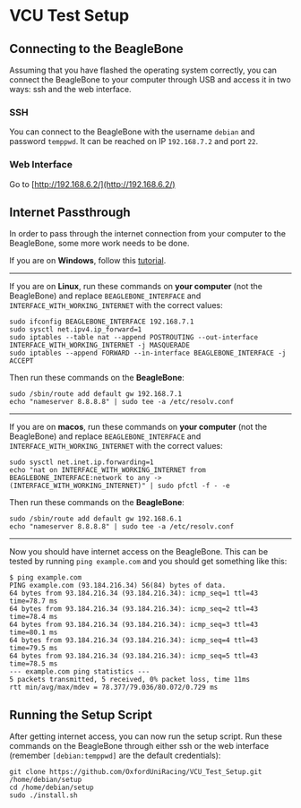 # VCU Test Setup

## Connecting to the BeagleBone

Assuming that you have flashed the operating system correctly, you can connect the BeagleBone to your computer through USB and access it in two ways: ssh and the web interface.

### SSH

You can connect to the BeagleBone with the username `debian` and password `temppwd`. It can be reached on IP `192.168.7.2` and port `22`.

### Web Interface

Go to [http://192.168.6.2/](http://192.168.6.2/)

## Internet Passthrough

In order to pass through the internet connection from your computer to the BeagleBone, some more work needs to be done.

If you are on **Windows**, follow this [tutorial](https://www.digikey.co.uk/en/maker/blogs/how-to-connect-a-beaglebone-black-to-the-internet-using-usb).

---

If you are on **Linux**, run these commands on **your computer** (not the BeagleBone) and replace `BEAGLEBONE_INTERFACE` and `INTERFACE_WITH_WORKING_INTERNET` with the correct values:

```
sudo ifconfig BEAGLEBONE_INTERFACE 192.168.7.1
sudo sysctl net.ipv4.ip_forward=1
sudo iptables --table nat --append POSTROUTING --out-interface INTERFACE_WITH_WORKING_INTERNET -j MASQUERADE
sudo iptables --append FORWARD --in-interface BEAGLEBONE_INTERFACE -j ACCEPT
```

Then run these commands on the **BeagleBone**:

```
sudo /sbin/route add default gw 192.168.7.1
echo "nameserver 8.8.8.8" | sudo tee -a /etc/resolv.conf
```

---

If you are on **macos**, run these commands on **your computer** (not the BeagleBone) and replace `BEAGLEBONE_INTERFACE` and `INTERFACE_WITH_WORKING_INTERNET` with the correct values:

```
sudo sysctl net.inet.ip.forwarding=1
echo "nat on INTERFACE_WITH_WORKING_INTERNET from BEAGLEBONE_INTERFACE:network to any -> (INTERFACE_WITH_WORKING_INTERNET)" | sudo pfctl -f - -e
```

Then run these commands on the **BeagleBone**:

```
sudo /sbin/route add default gw 192.168.6.1
echo "nameserver 8.8.8.8" | sudo tee -a /etc/resolv.conf
```

---

Now you should have internet access on the BeagleBone. This can be tested by running `ping example.com` and you should get something like this:

```
$ ping example.com
PING example.com (93.184.216.34) 56(84) bytes of data.
64 bytes from 93.184.216.34 (93.184.216.34): icmp_seq=1 ttl=43 time=78.7 ms
64 bytes from 93.184.216.34 (93.184.216.34): icmp_seq=2 ttl=43 time=78.4 ms
64 bytes from 93.184.216.34 (93.184.216.34): icmp_seq=3 ttl=43 time=80.1 ms
64 bytes from 93.184.216.34 (93.184.216.34): icmp_seq=4 ttl=43 time=79.5 ms
64 bytes from 93.184.216.34 (93.184.216.34): icmp_seq=5 ttl=43 time=78.5 ms
--- example.com ping statistics ---
5 packets transmitted, 5 received, 0% packet loss, time 11ms
rtt min/avg/max/mdev = 78.377/79.036/80.072/0.729 ms
```

## Running the Setup Script

After getting internet access, you can now run the setup script. Run these commands on the BeagleBone through either ssh or the web interface (remember `[debian:temppwd]` are the default credentials):

```
git clone https://github.com/OxfordUniRacing/VCU_Test_Setup.git /home/debian/setup
cd /home/debian/setup
sudo ./install.sh
```